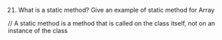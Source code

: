 21. What is a static method? Give an example of static method for Array

















// A static method is a method that is called on the class itself, not on an instance of the class